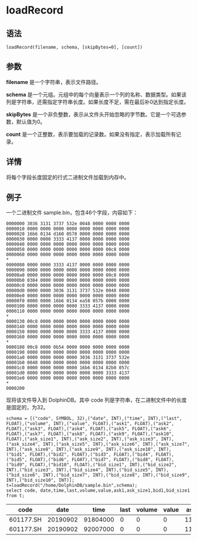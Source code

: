 # loadRecord

## 语法

`loadRecord(filename, schema, [skipBytes=0], [count])`

## 参数

**filename** 是一个字符串，表示文件路径。

**schema** 是一个元组。元组中的每个向量表示一个列的名称、数据类型。如果该列是字符串，还需指定字符串长度。如果长度不足，需在最后补0达到指定长度。

**skipBytes** 是一个非负整数，表示从文件头开始忽略的字节数。它是一个可选参数，默认值为0。

**count** 是一个正整数，表示要加载的记录数。如果没有指定，表示加载所有记录。

## 详情

将每个字段长度固定的行式二进制文件加载到内存中。

## 例子

一个二进制文件 sample.bin，包含46个字段，内容如下：

```
0000000 3036 3131 3737 532e 0048 0000 0000 0000
0000010 0000 0000 0000 0000 0000 0000 0000 0000
0000020 16b6 0134 d160 0578 0000 0000 0000 0000
0000030 0000 0000 3333 4137 0000 0000 0000 0000
0000040 0000 0000 0000 0000 0000 0000 0000 0000
0000050 0000 0000 0000 0000 0000 0000 00c8 0000
0000060 0000 0000 0000 0000 0000 0000 0000 0000
*
0000080 0000 0000 3333 4137 0000 0000 0000 0000
0000090 0000 0000 0000 0000 0000 0000 0000 0000
00000a0 0000 0000 0000 0000 0000 0000 00c8 0000
00000b0 0384 0000 0000 0000 0000 0000 0000 0000
00000c0 0000 0000 0000 0000 0000 0000 0000 0000
00000d0 0000 0000 3036 3131 3737 532e 0048 0000
00000e0 0000 0000 0000 0000 0000 0000 0000 0000
00000f0 0000 0000 16b6 0134 ea58 057b 0000 0000
0000100 0000 0000 0000 0000 3333 4137 0000 0000
0000110 0000 0000 0000 0000 0000 0000 0000 0000
*
0000130 00c8 0000 0000 0000 0000 0000 0000 0000
0000140 0000 0000 0000 0000 0000 0000 0000 0000
0000150 0000 0000 0000 0000 3333 4137 0000 0000
0000160 0000 0000 0000 0000 0000 0000 0000 0000
*
0000180 00c8 0000 0b54 0000 0000 0000 0000 0000
0000190 0000 0000 0000 0000 0000 0000 0000 0000
00001a0 0000 0000 0000 0000 3036 3131 3737 532e
00001b0 0048 0000 0000 0000 0000 0000 0000 0000
00001c0 0000 0000 0000 0000 16b6 0134 82b0 057c
00001d0 0000 0000 0000 0000 0000 0000 3333 4137
00001e0 0000 0000 0000 0000 0000 0000 0000 0000
*
0000200
```

现将该文件导入到 DolphinDB。其中 code 列是字符串，在二进制文件中的长度是固定的，为32。

```
schema = [("code", SYMBOL, 32),("date", INT),("time", INT),("last", FLOAT),("volume", INT),("value", FLOAT),("ask1", FLOAT),("ask2", FLOAT),("ask3", FLOAT),("ask4", FLOAT),("ask5", FLOAT),("ask6", FLOAT),("ask7", FLOAT),("ask8", FLOAT),("ask9", FLOAT),("ask10", FLOAT),("ask_size1", INT),("ask_size2", INT),("ask_size3", INT),("ask_size4", INT),("ask_size5", INT),("ask_size6", INT),("ask_size7", INT),("ask_size8", INT),("ask_size9", INT),("ask_size10", INT),("bid1", FLOAT),("bid2", FLOAT),("bid3", FLOAT),("bid4", FLOAT),("bid5", FLOAT),("bid6", FLOAT),("bid7", FLOAT),("bid8", FLOAT),("bid9", FLOAT),("bid10", FLOAT),("bid_size1", INT),("bid_size2", INT),("bid_size3", INT),("bid_size4", INT),("bid_size5", INT),("bid_size6", INT),("bid_size7", INT),("bid_size8", INT),("bid_size9", INT),("bid_size10", INT)];
t=loadRecord("/home/DolphinDB/sample.bin",schema);
select code, date,time,last,volume,value,ask1,ask_size1,bid1,bid_size1 from t;
```

| code | date | time | last | volume | value | ask1 | ask\_size1 | bid1 | bid\_size1 |
| --- | --- | --- | --- | --- | --- | --- | --- | --- | --- |
| 601177.SH | 20190902 | 91804000 | 0 | 0 | 0 | 11.45 | 200 | 11.45 | 200 |
| 601177.SH | 20190902 | 92007000 | 0 | 0 | 0 | 11.45 | 200 | 11.45 | 200 |

